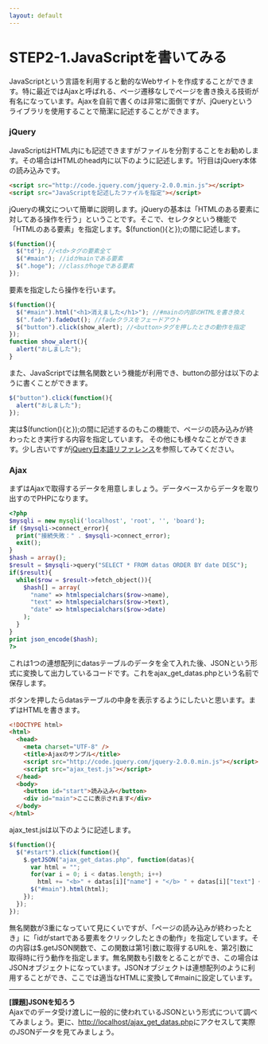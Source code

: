 ```yaml
---
layout: default
---
```

# STEP2-1.JavaScriptを書いてみる

JavaScriptという言語を利用すると動的なWebサイトを作成することができます。特に最近ではAjaxと呼ばれる、ページ遷移なしでページを書き換える技術が有名になっています。Ajaxを自前で書くのは非常に面倒ですが、jQueryというライブラリを使用することで簡潔に記述することができます。

### jQuery

JavaScriptはHTML内にも記述できますがファイルを分割することをお勧めします。その場合はHTMLのhead内に以下のように記述します。1行目はjQuery本体の読み込みです。

```html
<script src="http://code.jquery.com/jquery-2.0.0.min.js"></script>
<script src="JavaScriptを記述したファイルを指定"></script>
```

jQueryの構文について簡単に説明します。jQueryの基本は「HTMLのある要素に対してある操作を行う」ということです。そこで、セレクタという機能で「HTMLのある要素」を指定します。$(function(){と});の間に記述します。

```js
$(function(){
  $("td"); //<td>タグの要素全て
  $("#main"); //idがmainである要素
  $(".hoge"); //classがhogeである要素
});
```
要素を指定したら操作を行います。

```js
$(function(){
  $("#main").html("<h1>消えました</h1>"); //#mainの内部のHTMLを書き換え
  $(".fade").fadeOut(); //fadeクラスをフェードアウト
  $("button").click(show_alert); //<button>タグを押したときの動作を指定
});
function show_alert(){
  alert("おしました");
}
```
また、JavaScriptでは無名関数という機能が利用でき、buttonの部分は以下のように書くことができます。

```js
$("button").click(function(){
  alert("おしました");
});
```
実は$(function(){と});の間に記述するのもこの機能で、ページの読み込みが終わったとき実行する内容を指定しています。
その他にも様々なことができます。少し古いですが[jQuery日本語リファレンス](http://semooh.jp/jquery/)を参照してみてください。

### Ajax

まずはAjaxで取得するデータを用意しましょう。データベースからデータを取り出すのでPHPになります。

```php
<?php
$mysqli = new mysqli('localhost', 'root', '', 'board');
if ($mysqli->connect_error){
  print("接続失敗：" . $mysqli->connect_error);
  exit();
}
$hash = array();
$result = $mysqli->query("SELECT * FROM datas ORDER BY date DESC");
if($result){
  while($row = $result->fetch_object()){
    $hash[] = array(
      "name" => htmlspecialchars($row->name),
      "text" => htmlspecialchars($row->text),
      "date" => htmlspecialchars($row->date)
    );
  }
}
print json_encode($hash);
?>
```
これは1つの連想配列にdatasテーブルのデータを全て入れた後、JSONという形式に変換して出力しているコードです。これをajax_get_datas.phpという名前で保存します。

ボタンを押したらdatasテーブルの中身を表示するようにしたいと思います。まずはHTMLを書きます。

```html
<!DOCTYPE html>
<html>
  <head>
    <meta charset="UTF-8" />
    <title>Ajaxのサンプル</title>
    <script src="http://code.jquery.com/jquery-2.0.0.min.js"></script>
    <script src="ajax_test.js"></script>
  </head>
  <body>
    <button id="start">読み込み</button>
    <div id="main">ここに表示されます</div>
  </body>
</html>
```
ajax_test.jsは以下のように記述します。

```js
$(function(){
  $("#start").click(function(){
    $.getJSON("ajax_get_datas.php", function(datas){
      var html = "";
      for(var i = 0; i < datas.length; i++)
        html += "<b>" + datas[i]["name"] + "</b> " + datas[i]["text"] + " (" + datas[i]["date"] + ")<hr />";
      $("#main").html(html);
    });
  });
});
```
無名関数が3重になっていて見にくいですが、「ページの読み込みが終わったとき」に「idがstartである要素をクリックしたときの動作」を指定しています。その内容は$.getJSON関数で、この関数は第1引数に取得するURLを、第2引数に取得時に行う動作を指定します。無名関数も引数をとることができ、この場合はJSONオブジェクトになっています。JSONオブジェクトは連想配列のように利用することができ、ここでは適当なHTMLに変換して#mainに設定しています。

***

**[課題]JSONを知ろう**  
Ajaxでのデータ受け渡しに一般的に使われているJSONという形式について調べてみましょう。更に、[http://localhost/ajax_get_datas.php](http://localhost/ajax_get_datas.php)にアクセスして実際のJSONデータを見てみましょう。